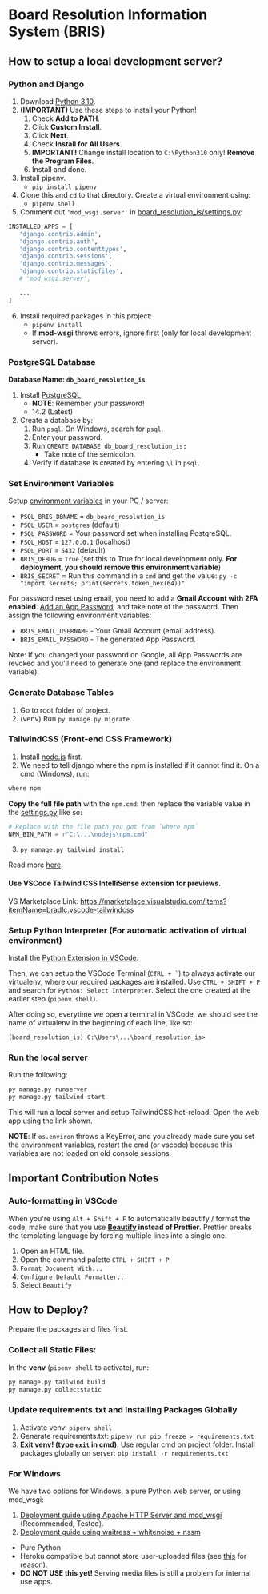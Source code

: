 # Board Resolution Information System (BRIS)

## How to setup a local development server?

### Python and Django
1. Download [Python 3.10](https://www.python.org/downloads/).
2. **(IMPORTANT)** Use these steps to install your Python!
   1. Check **Add to PATH**.
   2. Click **Custom Install**.
   3. Click **Next**.
   4. Check **Install for All Users**.
   5. **IMPORTANT!** Change install location to `C:\Python310` only! **Remove the Program Files**.
   6. Install and done.
3. Install pipenv.
   - `pip install pipenv`
4. Clone this and `cd` to that directory. Create a virtual environment using:
   - `pipenv shell`
5. Comment out `'mod_wsgi.server'` in [board_resolution_is/settings.py](board_resolution_is/settings.py):
```py
INSTALLED_APPS = [
   'django.contrib.admin',
   'django.contrib.auth',
   'django.contrib.contenttypes',
   'django.contrib.sessions',
   'django.contrib.messages',
   'django.contrib.staticfiles',
   # 'mod_wsgi.server',

   ...
]
```
6. Install required packages in this project:
   - `pipenv install`
   - If **mod-wsgi** throws errors, ignore first (only for local development server).

### PostgreSQL Database
**Database Name: `db_board_resolution_is`**

1. Install [PostgreSQL](https://www.postgresql.org/download/).
   - **NOTE**: Remember your password!
   - 14.2 (Latest)
2. Create a database by:
   1. Run `psql`. On Windows, search for `psql`.
   2. Enter your password.
   3. Run `CREATE DATABASE db_board_resolution_is;`
      - Take note of the semicolon.
   4. Verify if database is created by entering `\l` in `psql`.

### Set Environment Variables
Setup [environment variables](https://www.computerhope.com/issues/ch000549.htm) in your PC / server:
- `PSQL_BRIS_DBNAME` = `db_board_resolution_is`
- `PSQL_USER` = `postgres` (default)
- `PSQL_PASSWORD` = Your password set when installing PostgreSQL.
- `PSQL_HOST` = `127.0.0.1` (localhost)
- `PSQL_PORT` = `5432` (default)
- `BRIS_DEBUG` = `True` (set this to True for local development only. **For deployment, you should remove this environment variable**)
- `BRIS_SECRET` = Run this command in a `cmd` and get the value: `py -c "import secrets; print(secrets.token_hex(64))"`

For password reset using email, you need to add a **Gmail Account with 2FA enabled**. [Add an App Password](https://support.google.com/accounts/answer/185833?hl=en), and take note of the password. Then assign the following environment variables:
- `BRIS_EMAIL_USERNAME` - Your Gmail Account (email address).
- `BRIS_EMAIL_PASSWORD` - The generated App Password.

Note: If you changed your password on Google, all App Passwords are revoked and you'll need to generate one (and replace the environment variable).

### Generate Database Tables
1. Go to root folder of project.
2. (venv) Run `py manage.py migrate`.

### TailwindCSS (Front-end CSS Framework)

1. Install [node.js](https://nodejs.org/en/download/) first.
2. We need to tell django where the npm is installed if it cannot find it. On a cmd (Windows), run:

```bat
where npm
```

**Copy the full file path** with the `npm.cmd`: then replace the variable value in the [settings.py](board_resolution_is/settings.py) like so:

```py
# Replace with the file path you got from `where npm`
NPM_BIN_PATH = r"C:\...\nodejs\npm.cmd"
```

3. `py manage.py tailwind install`

Read more [here](https://django-tailwind.readthedocs.io/en/latest/installation.html#configuration-of-the-path-to-the-npm-executable).

#### Use VSCode Tailwind CSS IntelliSense extension for previews.
VS Marketplace Link: https://marketplace.visualstudio.com/items?itemName=bradlc.vscode-tailwindcss

### Setup Python Interpreter (For automatic activation of virtual environment)
Install the [Python Extension in VSCode](https://marketplace.visualstudio.com/items?itemName=ms-python.python).

Then, we can setup the VSCode Terminal (`` CTRL + ` ``) to always activate our virtualenv, where our required packages are installed. Use `CTRL + SHIFT + P` and search for `Python: Select Interpreter`. Select the one created at the earlier step (`pipenv shell`).

After doing so, everytime we open a terminal in VSCode, we should see the name of virtualenv in the beginning of each line, like so:

`(board_resolution_is) C:\Users\...\board_resolution_is>`

### Run the local server

Run the following:
```bat
py manage.py runserver
py manage.py tailwind start
```

This will run a local server and setup TailwindCSS hot-reload. Open the web app using the link shown.

**NOTE**: If `os.environ` throws a KeyError, and you already made sure you set the environment variables, restart the cmd (or vscode) because this variables are not loaded on old console sessions.

## Important Contribution Notes

### Auto-formatting in VSCode

When you're using `Alt + Shift + F` to automatically beautify / format the code, make sure that you use **[Beautify](https://marketplace.visualstudio.com/items?itemName=HookyQR.beautify) instead of Prettier**. Prettier breaks the templating language by forcing multiple lines into a single one.

1. Open an HTML file.
2. Open the command palette `CTRL + SHIFT + P`
3. `Format Document With...`
4. `Configure Default Formatter...` 
5. Select `Beautify`

## How to Deploy?

Prepare the packages and files first.

### Collect all Static Files:
In the **venv** (`pipenv shell` to activate), run:
```bat
py manage.py tailwind build
py manage.py collectstatic
```

### Update requirements.txt and Installing Packages Globally
1. Activate venv: `pipenv shell`
2. Generate requirements.txt: `pipenv run pip freeze > requirements.txt`
3. **Exit venv! (type `exit` in cmd)**. Use regular cmd on project folder. Install packages globally on server: `pip install -r requirements.txt`

### For Windows
We have two options for Windows, a pure Python web server, or using mod_wsgi:
1. [Deployment guide using Apache HTTP Server and mod_wsgi](/docs/deploy_windows_apache.md) (Recommended, Tested).
2. [Deployment guide using waitress + whitenoise + nssm](/docs/deploy_windows_waitress.md)
  - Pure Python
  - Heroku compatible but cannot store user-uploaded files (see [this](https://help.heroku.com/K1PPS2WM/why-are-my-file-uploads-missing-deleted) for reason).
  - **DO NOT USE this yet!** Serving media files is still a problem for internal use apps.
